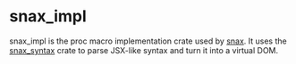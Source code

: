 # snax_impl
snax_impl is the proc macro implementation crate used by [snax][snax]. It
uses the [snax_syntax][snax_syntax] crate to parse JSX-like syntax and turn
it into a virtual DOM.

[snax]: https://crates.io/crates/snax
[snax_syntax]: https://crates.io/crates/snax_syntax